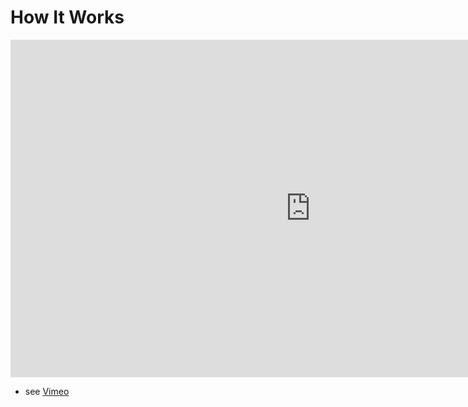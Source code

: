 # How It Works


<iframe src="https://player.vimeo.com/video/438190961" width="960" height="540" frameborder="0" allow="autoplay; fullscreen" allowfullscreen></iframe>

- see [Vimeo](https://vimeo.com/438190961)

<!--  
|                                                                                                                                                |                                            |
| ---------------------------------------------------------------------------------------------------------------------------------------------- | ------------------------------------------ |
| [Easy Introduction](https://library.threefold.me/info/threefold#/tfgrid/threefold__howitworks_3): A quick intro of what ThreeFold is all about and how you can join & participate in the ThreeFold Community. | ![](img/tf_world.jpg ":size=300x160")      |

> TODO: need more links                                                                                                     | TODO                                       | -->